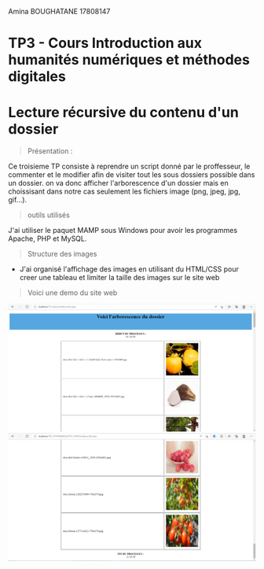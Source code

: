 Amina BOUGHATANE 17808147

# TP3 - Cours Introduction aux  humanités numériques et méthodes digitales
# Lecture récursive du contenu d'un dossier

> Présentation :

Ce troisieme TP consiste à reprendre un script donné par le proffesseur, le commenter et le modifier afin de visiter tout les sous dossiers possible dans un dossier. on va donc afficher l'arborescence d'un dossier mais en choissisant dans notre cas seulement les fichiers image (png, jpeg, jpg, gif...). 

> outils utilisés 

J'ai utiliser le paquet MAMP sous Windows pour avoir les programmes Apache, PHP et MySQL.


> Structure des images 
* J'ai organisé l'affichage des images en utilisant du HTML/CSS pour creer une tableau et limiter la taille des images sur le site web


> Voici une demo du site web

 ![DEMO](https://github.com/aboughatane/TP3_THYP/blob/main/Capture/tp3-screenshot1.PNG)
  ![DEMO](https://github.com/aboughatane/TP3_THYP/blob/main/Capture/tp3-screenshot2.PNG)



